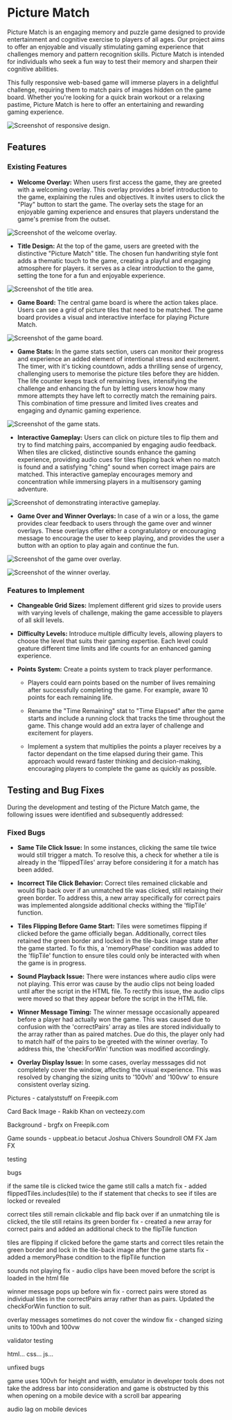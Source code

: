 # Picture Match
Picture Match is an engaging memory and puzzle game designed to provide entertainment and cognitive exercise to players of all ages. Our project aims to offer an enjoyable and visually stimulating gaming experience that challenges memory and pattern recognition skills. Picture Match is intended for individuals who seek a fun way to test their memory and sharpen their cognitive abilities.

This fully responsive web-based game will immerse players in a delightful challenge, requiring them to match pairs of images hidden on the game board. Whether you're looking for a quick brain workout or a relaxing pastime, Picture Match is here to offer an entertaining and rewarding gaming experience.

![Screenshot of responsive design.](assets/images/responsive.png)

## Features

### Existing Features

- **Welcome Overlay:** When users first access the game, they are greeted with a welcoming overlay. This overlay provides a brief introduction to the game, explaining the rules and objectives. It invites users to click the "Play" button to start the game. The overlay sets the stage for an enjoyable gaming experience and ensures that players understand the game's premise from the outset.

![Screenshot of the welcome overlay.](assets/images/welcome-overlay.png)

- **Title Design:** At the top of the game, users are greeted with the distinctive "Picture Match" title. The chosen fun handwriting style font adds a thematic touch to the game, creating a playful and engaging atmosphere for players. it serves as a clear introduction to the game, setting the tone for a fun and enjoyable experience.

![Screenshot of the title area.](assets/images/title.png)

- **Game Board:** The central game board is where the action takes place. Users can see a grid of picture tiles that need to be matched. The game board provides a visual and interactive interface for playing Picture Match.

![Screenshot of the game board.](assets/images/game-board.png)

- **Game Stats:** In the game stats section, users can monitor their progress and experience an added element of intentional stress and excitement. The timer, with it's ticking countdown, adds a thrilling sense of urgency, challenging users to memorise the picture tiles before they are hidden. The life counter keeps track of remaining lives, intensifying the challenge and enhancing the fun by letting users know how many mmore attempts they have left to correctly match the remaining pairs. This combination of time pressure and limited lives creates and engaging and dynamic gaming experience.

![Screenshot of the game stats.](assets/images/game-stats.png)

- **Interactive Gameplay:** Users can click on picture tiles to flip them and try to find matching pairs, accompanied by engaging audio feedback. When tiles are clicked, distinctive sounds enhance the gaming experience, providing audio cues for tiles flipping back when no match is found and a satisfying "ching" sound when correct image pairs are matched. This interactive gameplay encourages memory and concentration while immersing players in a multisensory gaming adventure.

![Screenshot of demonstrating interactive gameplay.](assets/images/interactive-gameplay.png)

- **Game Over and Winner Overlays:** In case of a win or a loss, the game provides clear feedback to users through the game over and winner overlays. These overlays offer either a congratulatory or encouraging message to encourage the user to keep playing, and provides the user a button with an option to play again and continue the fun.

![Screenshot of the game over overlay.](assets/images/game-over-overlay.png)

![Screenshot of the winner overlay.](assets/images/winner-overlay.png)

### Features to Implement

- **Changeable Grid Sizes:** Implement different grid sizes to provide users with varying levels of challenge, making the game accessible to players of all skill levels.

- **Difficulty Levels:** Introduce multiple difficulty levels, allowing players to choose the level that suits their gaming expertise. Each level could geature different time limits and life counts for an enhanced gaming experience.

- **Points System:** Create a points system to track player performance.
  
  - Players could earn points based on the number of lives remaining after successfully completing the game. For example, aware 10 points for each remaining life.
  
  - Rename the "Time Remaining" stat to "Time Elapsed" after the game starts and include a running clock that tracks the time throughout the game. This change would add an extra layer of challenge and excitement for players.
  
  - Implement a system that multiplies the points a player receives by a factor dependant on the time elapsed during their game. This approach would reward faster thinking and decision-making, encouraging players to complete the game as quickly as possible.

## Testing and Bug Fixes

During the development and testing of the Picture Match game, the following issues were identified and subsequently addressed:

### Fixed Bugs

- **Same Tile Click Issue:** In some instances, clicking the same tile twice would still trigger a match. To resolve this, a check for whether a tile is already in the 'flippedTiles' array before considering it for a match has been added.

- **Incorrect Tile Click Behavior:** Correct tiles remained clickable and would flip back over if an unmatched tile was clicked, still retaining their green border. To address this, a new array specifically for correct pairs was implemented alongside additional checks withing the 'flipTile' function.

- **Tiles Flipping Before Game Start:** Tiles were sometimes flipping if clicked before the game officially began. Additionally, correct tiles retained the green border and locked in the tile-back image state after the game started. To fix this, a 'memoryPhase' condition was added to the 'flipTile' function to ensure tiles could only be interacted with when the game is in progress.

- **Sound Playback Issue:** There were instances where audio clips were not playing. This error was cause by the audio clips not being loaded until after the script in the HTML file. To rectify this issue, the audio clips were moved so that they appear before the script in the HTML file.

- **Winner Message Timing:** The winner message occasionally appeared before a player had actually won the game. This was caused due to confusion with the 'correctPairs' array as tiles are stored individually to the array rather than as paired matches. Due do this, the player only had to match half of the pairs to be greeted with the winner overlay. To address this, the 'checkForWin' function was modified accordingly.

- **Overlay Display Issue:** In some cases, overlay messsages did not completely cover the window, affecting the visual experience. This was resolved by changing the sizing units to '100vh' and '100vw' to ensure consistent overlay sizing.



Pictures - catalyststuff on Freepik.com

Card Back Image - Rakib Khan on vecteezy.com

Background - brgfx on Freepik.com

Game sounds - uppbeat.io
betacut
Joshua Chivers
Soundroll
OM FX
Jam FX


testing

bugs

if the same tile is clicked twice the game still calls a match
fix - added flippedTiles.includes(tile) to the if statement that checks to see if tiles are locked or revealed

correct tiles still remain clickable and flip back over if an unmatching tile is clicked, the tile still retains its green border
fix - created a new array for correct pairs and added an additional check to the flipTile function

tiles are flipping if clicked before the game starts and correct tiles retain the green border and lock in the tile-back image after the game starts
fix - added a memoryPhase condition to the flipTile function

sounds not playing
fix - audio clips have been moved before the script is loaded in the html file

winner message pops up before win
fix - correct pairs were stored as individual tiles in the correctPairs array rather than as pairs. Updated the checkForWin function to suit.

overlay messages sometimes do not cover the window
fix - changed sizing units to 100vh and 100vw


validator testing

html...
css...
js...


unfixed bugs

game uses 100vh for height and width, emulator in developer tools does not take the address bar into consideration and game is obstructed by this when opening on a mobile device with a scroll bar appearing

audio lag on mobile devices